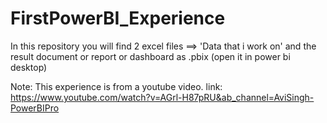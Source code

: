 # FirstPowerBI_Experience
In this repository you will find 2 excel files ==> 'Data that i work on' and the result document or report or dashboard as .pbix (open it in power bi desktop)

Note: This experience is from a youtube video. 
link: https://www.youtube.com/watch?v=AGrl-H87pRU&ab_channel=AviSingh-PowerBIPro
